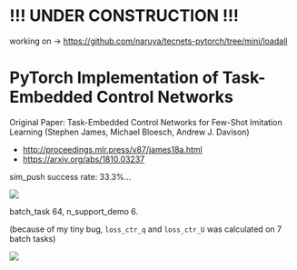 # !!! UNDER CONSTRUCTION !!!

working on -> https://github.com/naruya/tecnets-pytorch/tree/mini/loadall

# PyTorch Implementation of Task-Embedded Control Networks

Original Paper: Task-Embedded Control Networks for Few-Shot Imitation Learning (Stephen James, Michael Bloesch, Andrew J. Davison)
- http://proceedings.mlr.press/v87/james18a.html
- https://arxiv.org/abs/1810.03237

sim_push success rate: 33.3%...

![](https://drive.google.com/uc?id=1BFWYpyIzJ_l5wMkzNxk0YtmxlscTxXiL)

batch_task 64, n_support_demo 6.

(because of my tiny bug, `loss_ctr_q` and `loss_ctr_U` was calculated on 7 batch tasks)

![](https://drive.google.com/uc?id=1VvTQJlzipqTcgbaV59z__2pN3DAkHUpQ)
